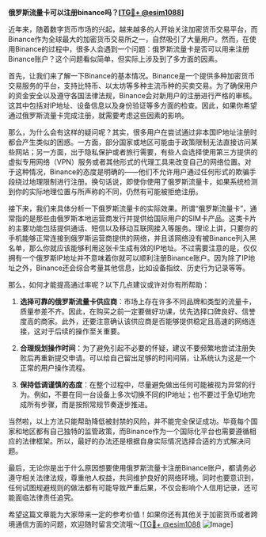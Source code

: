 **俄罗斯流量卡可以注册binance吗？[[TG💪+ @esim1088](https://t.me/s/esim1088)]**

近年来，随着数字货币市场的兴起，越来越多的人开始关注加密货币交易平台，而Binance作为全球最大的加密货币交易所之一，自然吸引了大量用户。然而，在使用Binance的过程中，很多人会遇到一个问题：俄罗斯流量卡是否可以用来注册Binance账户？这个问题看似简单，但实际上涉及到了多方面的因素。

首先，让我们来了解一下Binance的基本情况。Binance是一个提供多种加密货币交易服务的平台，支持比特币、以太坊等多种主流币种的买卖交易。为了确保用户的资金安全以及遵守各国法律法规，Binance会对新用户的注册进行严格的审核。这其中包括对IP地址、设备信息以及身份验证等多方面的检查。因此，如果你希望通过俄罗斯流量卡完成注册，就需要考虑这些因素的影响。

那么，为什么会有这样的疑问呢？其实，很多用户在尝试通过非本国IP地址注册时都会产生类似的困惑。一方面，部分国家或地区可能由于政策限制无法直接访问某些网站；另一方面，出于隐私保护或者旅行需要，有些人会选择使用第三方提供的虚拟专用网络（VPN）服务或者其他形式的代理工具来改变自己的网络位置。对于这种情况，Binance的态度是明确的——他们不允许用户通过任何形式的欺骗手段绕过地理限制进行注册。换句话说，即使你使用了俄罗斯流量卡，如果系统检测到你的实际地理位置与所声称的不同，仍然有可能被拒绝注册。

接下来，我们来具体分析一下俄罗斯流量卡的实际效果。所谓“俄罗斯流量卡”，通常指的是那些由俄罗斯本地运营商发行并提供给国际用户的SIM卡产品。这类卡片的主要功能包括提供通话、短信以及移动互联网接入等服务。理论上讲，只要你的手机能够正常连接到俄罗斯运营商提供的网络，并且该网络没有被Binance列入黑名单，那么你就应该能够利用这张卡生成有效的IP地址。不过需要注意的是，仅仅拥有一个俄罗斯IP地址并不意味着你就可以顺利注册Binance账户。因为除了IP地址之外，Binance还会综合考量其他信息，比如设备指纹、历史行为记录等等。

那么，如何才能提高通过率呢？以下几点建议或许对你有所帮助：

1. **选择可靠的俄罗斯流量卡供应商**：市场上存在许多不同品牌和类型的流量卡，质量参差不齐。因此，在购买之前一定要做好功课，优先选择口碑良好、信誉度高的商家。此外，还要注意确认该供应商是否能够提供稳定且高速的网络连接，这对于后续的操作至关重要。
   
2. **合理规划操作时间**：为了避免引起不必要的怀疑，建议不要频繁地尝试注册失败后再重新提交申请。可以给自己留出足够的时间间隔，让系统认为这是一个正常的用户操作流程。

3. **保持低调谨慎的态度**：在整个过程中，尽量避免做出任何可能被视为异常的行为。例如，不要在同一台设备上多次切换不同的IP地址；也不要过于急切地完成所有步骤，而是按照常规节奏逐步推进。

当然啦，以上方法只能帮助降低被封禁的风险，并不能完全保证成功。毕竟每个国家和地区都有自己独特的监管政策，而Binance作为一个国际化平台也需要遵循相应的法律框架。所以，最好的办法还是根据自身实际情况选择合适的方式解决问题。

最后，无论你是出于什么原因想要使用俄罗斯流量卡注册Binance账户，都请务必遵守相关法律法规，尊重他人权益，共同维护良好的网络环境。同时也要意识到，任何试图规避规则的做法都有可能导致严重后果，不仅会影响个人信用记录，还可能面临法律责任追究。

希望这篇文章能为大家带来一定的参考价值！如果你还有其他关于加密货币或者跨境通信方面的问题，欢迎随时留言交流哦～[[TG💪+ @esim1088](https://t.me/s/esim1088) ![Image](https://i.postimg.cc/4NQfJmqS/Snipaste-2025-05-13-00-14-12.png)]